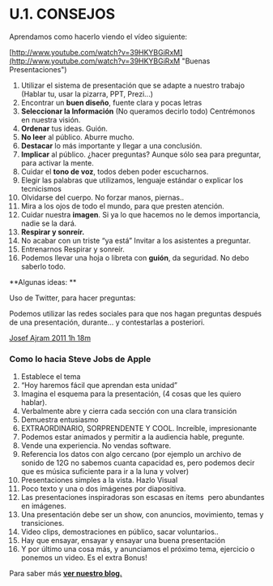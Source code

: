 # U.1. CONSEJOS

Aprendamos como hacerlo viendo el vídeo siguiente:

[http://www.youtube.com/watch?v=39HKYBGiRxM](http://www.youtube.com/watch?v=39HKYBGiRxM "Buenas Presentaciones")

1.  Utilizar el sistema de presentación que se adapte a nuestro trabajo (Hablar tu, usar la pizarra, PPT, Prezi...)
2.  Encontrar un **buen diseño**, fuente clara y pocas letras
3.  **Seleccionar la Información** (No queramos decirlo todo) Centrémonos en nuestra visión.
4.  **Ordenar** tus ideas. Guión.
5.  **No leer** al público. Aburre mucho.
6.  **Destacar** lo más importante y llegar a una conclusión.
7.  **Implicar** al público. ¿hacer preguntas? Aunque sólo sea para preguntar, para activar la mente.
8.  Cuidar el **tono de voz**, todos deben poder escucharnos.
9.  Elegir las palabras que utilizamos, lenguaje estándar o explicar los tecnicismos
10.  Olvidarse del cuerpo. No forzar manos, piernas..
11.  Mira a los ojos de todo el mundo, para que presten atención.
12.  Cuidar nuestra **imagen**. Si ya lo que hacemos no le demos importancia, nadie se la dará.
13.  **Respirar y sonreír.**
14.  No acabar con un triste “ya está” Invitar a los asistentes a preguntar.
15.  Entrenarnos Respirar y sonreír.
16.  Podemos llevar una hoja o libreta con **guión**, da seguridad. No debo saberlo todo.

**Algunas ideas: **

Uso de Twitter, para hacer preguntas:

Podemos utilizar las redes sociales para que nos hagan preguntas después de una presentación, durante... y contestarlas a posteriori.

[Josef Ajram 2011 1h 18m](http://www.youtube.com/watch?v=qOqfCnOmdyA) 

### Como lo hacia Steve Jobs de Apple 

1.  Establece el tema
2.  “Hoy haremos fácil que aprendan esta unidad”
3.  Imagina el esquema para la presentación, (4 cosas que les quiero hablar).
4.  Verbalmente abre y cierra cada sección con una clara transición
5.  Demuestra entusiasmo
6.  EXTRAORDINARIO, SORPRENDENTE Y COOL. Increíble, impresionante
7.  Podemos estar animados y permitir a la audiencia hable, pregunte.
8.  Vende una experiencia. No vendas software.
9.  Referencia los datos con algo cercano (por ejemplo un archivo de sonido de 12G no sabemos cuanta capacidad es, pero podemos decir que es música suficiente para ir a la luna y volver)
10.  Presentaciones simples a la vista. Hazlo Visual
11.  Poco texto y una o dos imágenes por diapositiva.
12.  Las presentaciones inspiradoras son escasas en ítems  pero abundantes en imágenes.
13.  Una presentación debe ser un show, con anuncios, movimiento, temas y transiciones.
14.  Video clips, demostraciones en público, sacar voluntarios..
15.  Hay que ensayar, ensayar y ensayar una buena presentación
16.  Y por último una cosa más, y anunciamos el próximo tema, ejercicio o ponemos un video. Es el extra Bonus!

Para saber más [**ver nuestro blog.**](http://claudiobarrabes.blogspot.com/2013/12/consejos-para-hacer-una-buena.html)


